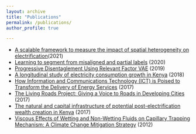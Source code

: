 ```yaml
---
layout: archive
title: "Publications"
permalink: /publications/
author_profile: true

---
```

* [A scalable framework to measure the impact of spatial heterogeneity on electrification](https://doi.org/10.1016/j.esd.2020.12.005)(2021)
* [Learning to segment from misaligned and partial labels](https://arxiv.org/abs/2005.13180) (2020)
* [Progressive Disentaglement Using Relevant Factor VAE](https://openreview.net/pdf?id=HJxcvrU6HB) (2019)
* [A longitudinal study of electricity consumption growth in Kenya](https://doi.org/10.1016/j.enpol.2018.08.065) (2018) 
* [How Information and Communications Technology (ICT) is Poised to Transform the Delivery of Energy Services](http://dx.doi.org/10.18235/0001010) (2017)
* [The Living Roads Project: Giving a Voice to Roads in Developing Cities](https://trid.trb.org/view/1439767) (2017)
* [The natural and capital infrastructure of potential post-electrification wealth creation in Kenya](https://doi.org/10.1186/s13705-017-0130-3) (2017)
* [Viscous Effects of Wetting and Non-Wetting Fluids on Capillary Trapping Mechanism: A Climate Change Mitigation Strategy](https://ir.library.oregonstate.edu/concern/honors_college_theses/fn107096w) (2012)
